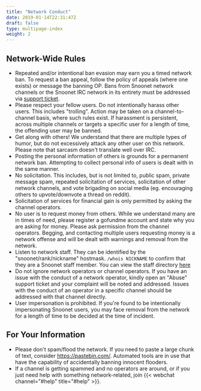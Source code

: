 ```yaml
---
title: "Network Conduct"
date: 2019-01-14T22:31:47Z
draft: false
type: multipage-index
weight: 2
---
```


## Network-Wide Rules

+ Repeated and/or intentional ban evasion may earn you a timed network ban. To
  request a ban appeal, follow the policy of appeals (where one exists) or
  message the banning OP. Bans from Snoonet network channels or the Snoonet IRC
  network in its entirety must be addressed via
  [support ticket](https://support.snoonet.org).
+ Please respect your fellow users. Do not intentionally harass other users.
  This includes "trolling". Action may be taken on a channel-to-channel basis,
  where such rules exist. If harassment is persistent, across multiple channels
  or targets a specific user for a length of time, the offending user may be
  banned.
+ Get along with others! We understand that there are multiple types of humor,
  but do not excessively attack any other user on this network. Please note that
  sarcasm doesn't translate well over IRC.
+ Posting the personal information of others is grounds for a permanent network
  ban. Attempting to collect personal info of users is dealt with in the same
  manner.
+ No solicitation. This includes, but is not limited to, public spam, private
  message spam, repeated solicitation of services, solicitation of other network
  channels, and vote brigading on social media (eg. encouraging others to
  upvote/downvote a thread on reddit).
+ Solicitation of services for financial gain is only permitted by asking the
  channel operators.
+ No user is to request money from others. While we understand many are in times
  of need, please register a gofundme account and state why you are asking for
  money. Please ask permission from the channel operators. Begging, and
  contacting multiple users requesting money is a network offense and will be
  dealt with warnings and removal from the network.
+ Listen to network staff. They can be identified by the "snoonet/rank/nickname"
  hostmask. `/whois NICKNAME` to confirm that they are a Snoonet staff member.
  You can view the staff directory [here](/staff)
+ Do not ignore network operators or channel operators. If you have an issue
  with the conduct of a network operator, kindly open an "Abuse" support ticket
  and your complaint will be noted and addressed. Issues with the conduct of an
  operator in a specific channel should be addressed with that channel directly.
+ User impersonation is prohibited. If you're found to be intentionally
  impersonating Snoonet users, you may face removal from the network for a
  length of time to be decided at the time of incident.

## For Your Information

+ Please don't spam/flood the network. If you need to paste a large chunk of
  text, consider https://pastebin.com/. Automated
  tools are in use that have the capability of accidentally banning innocent
  flooders.
+ If a channel is getting spammed and no operators are around, or if you just
  need help with something network-related, join
  {{< webchat channel="#help" title="#help" >}}.

